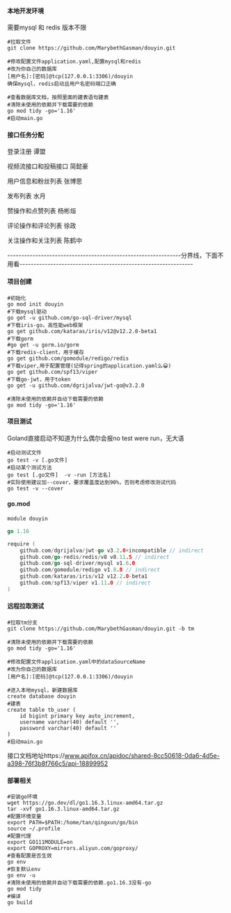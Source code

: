 #### 本地开发环境

需要mysql 和 redis 版本不限

```shell
#拉取文件
git clone https://github.com/MarybethGasman/douyin.git

#修改配置文件application.yaml,配置mysql和redis
#改为你自己的数据库
[用户名]:[密码]@tcp(127.0.0.1:3306)/douyin
确保mysql，redis启动且用户名密码端口正确

#查看数据库文档，按照里面的建表语句建表
#清除未使用的依赖并下载需要的依赖
go mod tidy -go='1.16'
#启动main.go
```

#### 接口任务分配

登录注册 谭盟

视频流接口和投稿接口 简懿豪

用户信息和粉丝列表 张博思

发布列表 水月

赞操作和点赞列表 杨彬烜

评论操作和评论列表 徐政

关注操作和关注列表 陈鹤中





--------------------------------------------------------------分界线，下面不用看--------------------------------------------------------------





#### 项目创建

```shell
#初始化
go mod init douyin
#下载mysql驱动
go get -u github.com/go-sql-driver/mysql
#下载iris-go，高性能web框架
go get github.com/kataras/iris/v12@v12.2.0-beta1
#下载gorm
#go get -u gorm.io/gorm
#下载redis-client，用于缓存
go get github.com/gomodule/redigo/redis
#下载viper,用于配置管理(记得spring的application.yaml么😀)
go get github.com/spf13/viper
#下载go-jwt，用于token
go get -u github.com/dgrijalva/jwt-go@v3.2.0

#清除未使用的依赖并自动下载需要的依赖
go mod tidy -go='1.16'
```

#### 项目测试

Goland直接启动不知道为什么偶尔会报no test were run，无大语

```shell
#启动测试文件
go test -v [.go文件]
#启动某个测试方法
go test [.go文件]  -v -run [方法名]
#实际使用建议加--cover，要求覆盖度达到90%，否则考虑修改测试代码
go test -v --cover
```

#### go.mod

```go
module douyin

go 1.16

require (
	github.com/dgrijalva/jwt-go v3.2.0+incompatible // indirect
	github.com/go-redis/redis/v8 v8.11.5 // indirect
	github.com/go-sql-driver/mysql v1.6.0
	github.com/gomodule/redigo v1.8.8 // indirect
	github.com/kataras/iris/v12 v12.2.0-beta1
	github.com/spf13/viper v1.11.0 // indirect
)
```



#### 远程拉取测试

```shell
#拉取tm分支
git clone https://github.com/MarybethGasman/douyin.git -b tm

#清除未使用的依赖并下载需要的依赖
go mod tidy -go='1.16'

#修改配置文件application.yaml中的dataSourceName
#改为你自己的数据库
[用户名]:[密码]@tcp(127.0.0.1:3306)/douyin

#进入本地mysql，新建数据库
create database douyin
#建表
create table tb_user (
	id bigint primary key auto_increment,
	username varchar(40) default '',
	password varchar(40) default ''
)
#启动main.go
```

接口文档地址https://www.apifox.cn/apidoc/shared-8cc50618-0da6-4d5e-a398-76f3b8f766c5/api-18899952

#### 部署相关

```shell
#安装go环境
wget https://go.dev/dl/go1.16.3.linux-amd64.tar.gz
tar -xvf go1.16.3.linux-amd64.tar.gz
#配置环境变量
export PATH=$PATH:/home/tan/qingxun/go/bin
source ~/.profile
#配置代理
export GO111MODULE=on
export GOPROXY=mirrors.aliyun.com/goproxy/
#查看配置是否生效
go env
#恢复默认env
go env -u
#清除未使用的依赖并自动下载需要的依赖.go1.16.3没有-go
go mod tidy
#编译
go build
```
